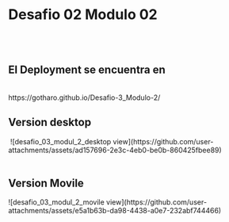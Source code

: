 <h1> Desafio 02 Modulo 02</h1>
<br>
<br>
<h2> El Deployment se encuentra en </h2>
<br>
<a> https://gotharo.github.io/Desafio-3_Modulo-2/ </a>
<br>
<h2> Version desktop </h2>
<img> ![desafio_03_modul_2_desktop view](https://github.com/user-attachments/assets/ad157696-2e3c-4eb0-be0b-860425fbee89)
</img>
<br>
<br>
<h2> Version Movile </h2>
![desafio_03_modul_2_movile view](https://github.com/user-attachments/assets/e5a1b63b-da98-4438-a0e7-232abf744466)
